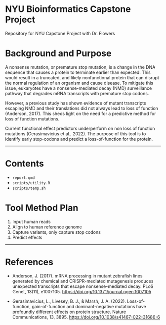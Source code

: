 # NYU Bioinformatics Capstone Project
Repository for NYU Capstone Project with Dr. Flowers

# Background and Purpose
A nonsense mutation, or premature stop mutation, is a change in the DNA sequence that causes a protein to terminate earlier than expected. This would result in a truncated, and likely nonfunctional protein that can disrupt the normal regulation of an organism and cause disease. To mitigate this issue, eukaryotes have a nonsense-mediated decay (NMD) surveillance pathway that degrades mRNA transcripts with premature stop codons.

However, a previous study has shown evidence of mutant transcripts escaping NMD and their translations did not always lead to loss of function (Anderson, 2017). This sheds light on the need for a predictive method for loss of function mutations.

Current functional effect predictors underperform on non loss of function mutations (Gerasimavicius et al., 2022). The purpose of this tool is to identify early stop-codons and predict a loss-of-function for the protein.

---

# Contents
* `report.qmd`
* `scripts/utility.R`
* `scripts/temp.sh`

# Tool Method Plan
1. Input human reads
2. Align to human reference genome
3. Capture variants, only capture stop codons
4. Predict effects

---

# References
* Anderson, J. (2017). mRNA processing in mutant zebrafish lines generated by chemical and CRISPR-mediated mutagenesis produces unexpected transcripts that escape nonsense-mediated decay. PLoS Genet, 13(11), e1007105. https://doi.org/10.1371/journal.pgen.1007105

* Gerasimavicius, L., Livesey, B. J., & Marsh, J. A. (2022). Loss-of-function, gain-of-function and dominant-negative mutations have profoundly different effects on protein structure. Nature Communications, 13, 3895. https://doi.org/10.1038/s41467-022-31686-6
